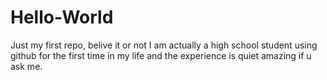 # Hello-World
Just my first repo, belive it or not I am actually a high school student using github for the first time in my life and the experience is quiet amazing if u ask me. 
